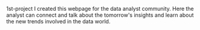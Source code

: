 1st-project
I created this webpage for the data analyst community. Here the analyst can connect and talk about the tomorrow's insights and learn about the new trends involved in the data world. 
